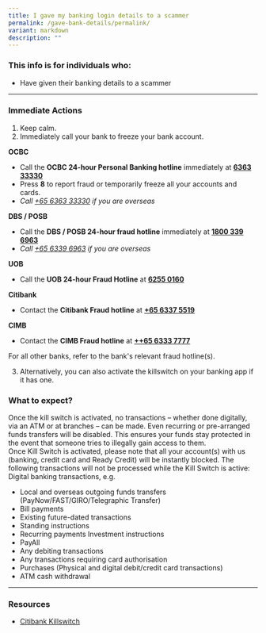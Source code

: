 ```yaml
---
title: I gave my banking login details to a scammer
permalink: /gave-bank-details/permalink/
variant: markdown
description: ""
---
```

### This info is for individuals who:  
* Have given their banking details to a scammer

<hr>

### Immediate Actions  
1. Keep calm.
2. Immediately call your bank to freeze your bank account. 

**OCBC**
* Call the **OCBC 24-hour Personal Banking hotline** immediately at  <strong><a href="tel:6363 3333">6363 33330</a></strong>
* Press **8** to report fraud or temporarily freeze all your accounts and cards.  
* *Call <a href="tel:+65 6363 3333">+65 6363 33330</a> if you are overseas*

  
**DBS / POSB** 
* Call the **DBS / POSB 24-hour fraud hotline** immediately at <strong><a href="tel:1800 339 6963">1800 339 6963</a></strong> 
* *Call <a href="tel:+65 6339 6963">+65 6339 6963</a>  if you are overseas*
  
**UOB**
* Call the **UOB 24-hour Fraud Hotline** at <strong><a href="tel:6255 0160">6255 0160</a></strong>
  
**Citibank**
* Contact the **Citibank Fraud hotline** at <strong><a href="tel:+65 6337 5519">+65 6337 5519</a></strong>
  
**CIMB**  
* Contact the **CIMB Fraud hotline** at <strong><a href="tel:+65 6333 7777">++65 6333 7777</a></strong>
  
For all other banks, refer to the bank's relevant fraud hotline(s). 

3. Alternatively, you can also activate the killswitch on your banking app if it has one.  



### What to expect? 
Once the kill switch is activated, no transactions – whether done digitally, via an ATM or at branches – can be made. Even recurring or pre-arranged funds transfers will be disabled. This ensures your funds stay protected in the event that someone tries to illegally gain access to them.  
Once Kill Switch is activated, please note that all your account(s) with us (banking, credit card and Ready Credit) will be instantly blocked. The following transactions will not be processed while the Kill Switch is active:  
Digital banking transactions, e.g.  
* Local and overseas outgoing funds transfers (PayNow/FAST/GIRO/Telegraphic Transfer)  
* Bill payments  
* Existing future-dated transactions  
* Standing instructions  
* Recurring payments Investment instructions  
* PayAll  
* Any debiting transactions  
* Any transactions requiring card authorisation  
* Purchases (Physical and digital debit/credit card transactions)  
* ATM cash withdrawal

<hr>

### Resources
* [Citibank Killswitch](https://www1.citibank.com.sg/personal-banking/online-services/kill-switch)